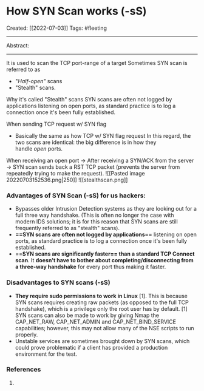 

# How SYN Scan works (-sS)
Created:  [[2022-07-03]]
Tags: #fleeting 

---
Abstract:


---
It is used to scan the TCP port-range of a target
Sometimes SYN scan is referred to as 
- "_Half-open"_ scans 
- "Stealth" scans.

Why it's called "Stealth" scans
SYN scans are often not logged by applications listening on open ports, as standard practice is to log a connection once it's been fully established.


When sending TCP request w/ SYN flag 
- Basically the same as how TCP w/ SYN flag request
In this regard, the two scans are identical: the big difference is in how they handle _open_ ports.


When receiving an open port
-> After receiving a SYN/ACK from the server
-> SYN scan sends back a RST TCP packet (prevents the server from repeatedly trying to make the request). 
![[Pasted image 20220703152536.png|250]]
![[stealthscan.png]]

### Advantages of SYN Scan (-sS) for us hackers:
-   Bypasses older Intrusion Detection systems as they are looking out for a full three way handshake. (This is often no longer the case with modern IDS solutions; it is for this reason that SYN scans are still frequently referred to as "stealth" scans).
-  **==SYN scans are often not logged by applications==** listening on open ports, as standard practice is to log a connection once it's been fully established. 
-  ==**SYN scans are significantly faster== than a standard TCP Connect scan**. It **doesn't have to bother about completing/disconnecting from a three-way handshake** for every port thus making it faster.

### Disadvantages to SYN scans (-sS)
- **They require sudo permissions to work in Linux** [1]. This is because SYN scans requires creating raw packets (as opposed to the full TCP handshake), which is a privilege only the root user has by default. [1] SYN scans can also be made to work by giving Nmap the CAP_NET_RAW, CAP_NET_ADMIN and CAP_NET_BIND_SERVICE capabilities; however, this may not allow many of the NSE scripts to run properly.
- Unstable services are sometimes brought down by SYN scans, which could prove problematic if a client has provided a production environment for the test.












### References
1. 